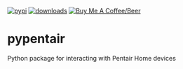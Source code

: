 [![pypi](https://img.shields.io/pypi/v/pypentair?style=for-the-badge)](https://pypi.org/project/pypentair)
[![downloads](https://img.shields.io/pypi/dm/pypentair?style=for-the-badge)](https://pypi.org/project/pypentair)
[![Buy Me A Coffee/Beer](https://img.shields.io/badge/Buy_Me_A_☕/🍺-F16061?style=for-the-badge&logo=ko-fi&logoColor=white&labelColor=grey)](https://ko-fi.com/natekspencer)

# pypentair

Python package for interacting with Pentair Home devices
